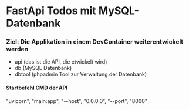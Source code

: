 # FastApi Todos mit MySQL-Datenbank

### Ziel: Die Applikation in einem DevContainer weiterentwickelt werden
- api  (das ist die API, die etwickelt wird)
- db (MySQL Datenbank)
- dbtool (phpadmin Tool zur Verwaltung der Datenbank)

#### Startbefehl CMD der API

"uvicorn", "main:app", "--host", "0.0.0.0", "--port", "8000"

